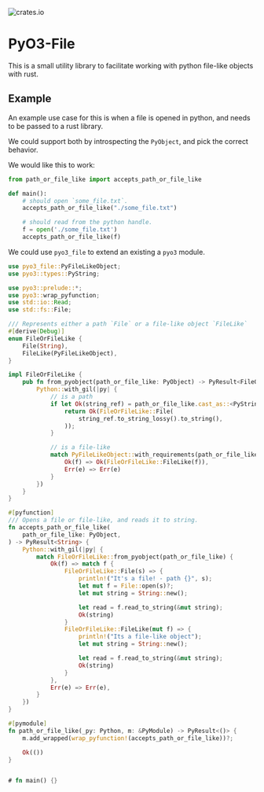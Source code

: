 ![crates.io](https://img.shields.io/crates/v/pyo3-file.svg)

# PyO3-File

This is a small utility library to facilitate working with python file-like objects with rust.

## Example

An example use case for this is when a file is opened in python, and needs to be passed to a rust library.

We could support both by introspecting the `PyObject`, and pick the correct behavior.

We would like this to work:
```python
from path_or_file_like import accepts_path_or_file_like

def main():
    # should open `some_file.txt`.
    accepts_path_or_file_like("./some_file.txt")

    # should read from the python handle.
    f = open('./some_file.txt')
    accepts_path_or_file_like(f)
```

We could use `pyo3_file` to extend an existing a `pyo3` module.

```rust
use pyo3_file::PyFileLikeObject;
use pyo3::types::PyString;

use pyo3::prelude::*;
use pyo3::wrap_pyfunction;
use std::io::Read;
use std::fs::File;

/// Represents either a path `File` or a file-like object `FileLike`
#[derive(Debug)]
enum FileOrFileLike {
    File(String),
    FileLike(PyFileLikeObject),
}

impl FileOrFileLike {
    pub fn from_pyobject(path_or_file_like: PyObject) -> PyResult<FileOrFileLike> {
        Python::with_gil(|py| {
            // is a path
            if let Ok(string_ref) = path_or_file_like.cast_as::<PyString>(py) {
                return Ok(FileOrFileLike::File(
                    string_ref.to_string_lossy().to_string(),
                ));
            }

            // is a file-like
            match PyFileLikeObject::with_requirements(path_or_file_like, true, false, true) {
                Ok(f) => Ok(FileOrFileLike::FileLike(f)),
                Err(e) => Err(e)
            }
        })
    }
}

#[pyfunction]
/// Opens a file or file-like, and reads it to string.
fn accepts_path_or_file_like(
    path_or_file_like: PyObject,
) -> PyResult<String> {
    Python::with_gil(|py| {
        match FileOrFileLike::from_pyobject(path_or_file_like) {
            Ok(f) => match f {
                FileOrFileLike::File(s) => {
                    println!("It's a file! - path {}", s);
                    let mut f = File::open(s)?;
                    let mut string = String::new();

                    let read = f.read_to_string(&mut string);
                    Ok(string)
                }
                FileOrFileLike::FileLike(mut f) => {
                    println!("Its a file-like object");
                    let mut string = String::new();

                    let read = f.read_to_string(&mut string);
                    Ok(string)
                }
            },
            Err(e) => Err(e),
        }
    })
}

#[pymodule]
fn path_or_file_like(_py: Python, m: &PyModule) -> PyResult<()> {
    m.add_wrapped(wrap_pyfunction!(accepts_path_or_file_like))?;

    Ok(())
}


# fn main() {}
```
